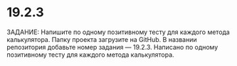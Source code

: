 # 19.2.3
ЗАДАНИЕ: Напишите по одному позитивному тесту для каждого метода калькулятора. Папку проекта загрузите на GitHub. В названии репозитория добавьте номер задания — 19.2.3.
Написано по одному позитивному тесту для каждого метода калькулятора.
